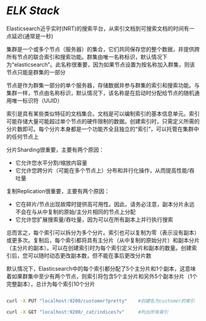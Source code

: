 # *ELK Stack*

Elasticsearch近乎实时(NRT)的搜索平台，从索引文档到可搜索文档的时间有一点延迟(通常是一秒)

集群是一个或多个节点（服务器）的集合，它们共同保存您的整个数据，并提供跨所有节点的联合索引和搜索功能。群集由唯一名称标识，默认情况下为“elasticsearch”。此名称很重要，因为如果节点设置为按名称加入群集，则该节点只能是群集的一部分

节点是作为群集一部分的单个服务器，存储数据并参与群集的索引和搜索功能。与集群一样，节点由名称标识，默认情况下，该名称是在启动时分配给节点的随机通用唯一标识符（UUID）

索引是具有某些类似特征的文档集合。文档是可以编制索引的基本信息单元。索引可能存储大量可能超过单个节点的硬件限制的数据。创建索引时，只需定义所需的分片数即可。每个分片本身都是一个功能齐全且独立的“索引”，可以托管在集群中的任何节点上

分片Sharding很重要，主要有两个原因：

- 它允许您水平分割/缩放内容量
- 它允许您跨分片（可能在多个节点上）分布和并行化操作，从而提高性能/吞吐量

复制Replication很重要，主要有两个原因：

- 它在碎片/节点出现故障时提供高可用性。因此，请务必注意，副本分片永远不会在与从中复制的原始/主分片相同的节点上分配
- 它允许您扩展搜索量/吞吐量，因为可以在所有副本上并行执行搜索

总而言之，每个索引可以拆分为多个分片。索引也可以复制为零（表示没有副本）或更多次。复制后，每个索引都将具有主分片（从中复制的原始分片）和副本分片（主分片的副本）。可以在创建索引时为每个索引定义分片和副本的数量。创建索引后，您可以随时动态更改副本数，但不能在事后更改分片数

默认情况下，Elasticsearch中的每个索引都分配了5个主分片和1个副本，这意味着如果群集中至少有两个节点，则索引将包含5个主分片和另外5个副本分片（1个完整副本），总计为每个索引10个分片

```bash

curl -X PUT "localhost:9200/customer?pretty"    #创建名为customer的索引

curl -X GET "localhost:9200/_cat/indices?v"     #列出所有索引






```
